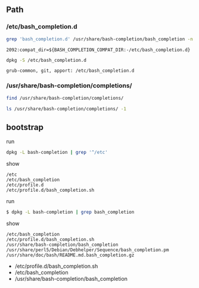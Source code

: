 
## Path

### /etc/bash_completion.d

``` sh
grep 'bash_completion.d' /usr/share/bash-completion/bash_completion -n
```

```
2092:compat_dir=${BASH_COMPLETION_COMPAT_DIR:-/etc/bash_completion.d}
```

``` sh
dpkg -S /etc/bash_completion.d
```

```
grub-common, git, apport: /etc/bash_completion.d
```


### /usr/share/bash-completion/completions/

``` sh
find /usr/share/bash-completion/completions/
```

``` sh
ls /usr/share/bash-completion/completions/ -1
```


## bootstrap

run

``` sh
dpkg -L bash-completion | grep '^/etc'
```

show

```
/etc
/etc/bash_completion
/etc/profile.d
/etc/profile.d/bash_completion.sh
```

run

``` sh
$ dpkg -L bash-completion | grep bash_completion
```

show

```
/etc/bash_completion
/etc/profile.d/bash_completion.sh
/usr/share/bash-completion/bash_completion
/usr/share/perl5/Debian/Debhelper/Sequence/bash_completion.pm
/usr/share/doc/bash/README.md.bash_completion.gz
```


* /etc/profile.d/bash_completion.sh
* /etc/bash_completion
* /usr/share/bash-completion/bash_completion
